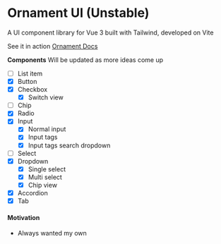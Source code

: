 # Ornament UI (Unstable)
A UI component library for Vue 3 built with Tailwind, developed on Vite

See it in action [Ornament Docs](https://ornament.netlify.com)


**Components**
Will be updated as more ideas come up 
- [ ] List item
- [x] Button
- [x] Checkbox
    - [x] Switch view
- [ ] Chip
- [x] Radio
- [x] Input
    - [x] Normal input
    - [x] Input tags
    - [x] Input tags search dropdown
- [ ] Select 
- [x] Dropdown
    - [x] Single select 
    - [x] Multi select 
    - [x] Chip view 
- [x] Accordion
- [x] Tab

#### Motivation
- Always wanted my own